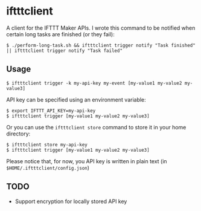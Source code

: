 # iftttclient

A client for the IFTTT Maker APIs.
I wrote this command to be notified when certain long tasks are finished (or they fail):

```
$ ./perform-long-task.sh && iftttclient trigger notify "Task finished" || iftttclient trigger notify "Task failed"
```

## Usage

```
$ iftttclient trigger -k my-api-key my-event [my-value1 my-value2 my-value3]
```

API key can be specified using an environment variable:

```
$ export IFTTT_API_KEY=my-api-key
$ iftttclient trigger [my-value1 my-value2 my-value3]
```

Or you can use the `iftttclient store` command to store it in your home directory:

```
$ iftttclient store my-api-key
$ iftttclient trigger [my-value1 my-value2 my-value3]
```

Please notice that, for now, you API key is written in plain text (in `$HOME/.iftttclient/config.json`)

## TODO

* Support encryption for locally stored API key
